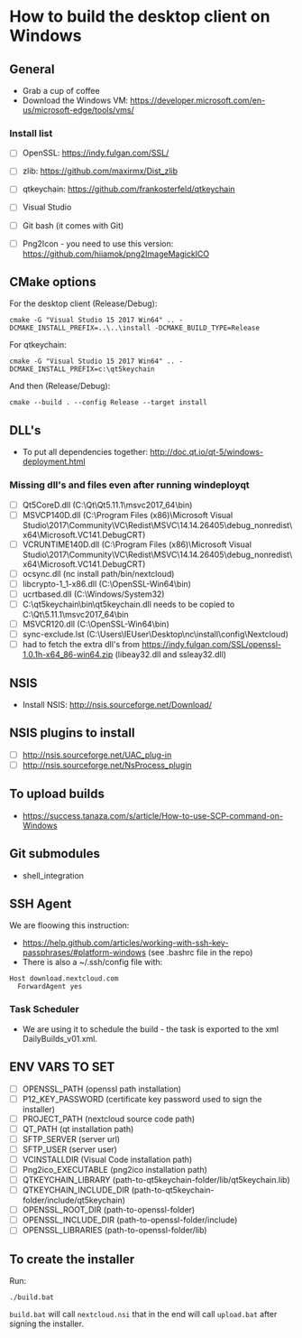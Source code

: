 # How to build the desktop client on Windows

## General
- Grab a cup of coffee
- Download the Windows VM: https://developer.microsoft.com/en-us/microsoft-edge/tools/vms/

### Install list
- [ ] OpenSSL: https://indy.fulgan.com/SSL/
- [ ] zlib: https://github.com/maxirmx/Dist_zlib
- [ ] qtkeychain: https://github.com/frankosterfeld/qtkeychain
- [ ] Visual Studio
- [ ] Git bash (it comes with Git)
- [ ] Png2Icon - you need to use this version: https://github.com/hiiamok/png2ImageMagickICO


## CMake options

For the desktop client (Release/Debug):
```
cmake -G "Visual Studio 15 2017 Win64" .. -DCMAKE_INSTALL_PREFIX=..\..\install -DCMAKE_BUILD_TYPE=Release
```

For qtkeychain:
```
cmake -G "Visual Studio 15 2017 Win64" .. -DCMAKE_INSTALL_PREFIX=c:\qt5keychain
```
And then (Release/Debug):
```
cmake --build . --config Release --target install
```

## DLL's
- To put all dependencies together: http://doc.qt.io/qt-5/windows-deployment.html

### Missing dll's and files even after running windeployqt
- [ ] Qt5CoreD.dll (C:\Qt\Qt5.11.1\msvc2017_64\bin)
- [ ] MSVCP140D.dll (C:\Program Files (x86)\Microsoft Visual Studio\2017\Community\VC\Redist\MSVC\14.14.26405\debug_nonredist\x64\Microsoft.VC141.DebugCRT)
- [ ] VCRUNTIME140D.dll (C:\Program Files (x86)\Microsoft Visual Studio\2017\Community\VC\Redist\MSVC\14.14.26405\debug_nonredist\x64\Microsoft.VC141.DebugCRT)
- [ ] ocsync.dll (nc install path/bin/nextcloud)
- [ ] libcrypto-1_1-x86.dll (C:\OpenSSL-Win64\bin)
- [ ] ucrtbased.dll (C:\Windows/System32)
- [ ] C:\qt5keychain\bin\qt5keychain.dll needs to be copied to C:\Qt\5.11.1\msvc2017_64\bin
- [ ] MSVCR120.dll (C:\OpenSSL-Win64\bin)
- [ ] sync-exclude.lst (C:\Users\IEUser\Desktop\nc\install\config\Nextcloud)
- [ ] had to fetch the extra dll's from https://indy.fulgan.com/SSL/openssl-1.0.1h-x64_86-win64.zip (libeay32.dll and ssleay32.dll)

## NSIS
- Install NSIS: http://nsis.sourceforge.net/Download/

## NSIS plugins to install
- [ ] http://nsis.sourceforge.net/UAC_plug-in
- [ ] http://nsis.sourceforge.net/NsProcess_plugin

## To upload builds
- https://success.tanaza.com/s/article/How-to-use-SCP-command-on-Windows

## Git submodules
- shell_integration

## SSH Agent
We are floowing this instruction:
- https://help.github.com/articles/working-with-ssh-key-passphrases/#platform-windows (see .bashrc file in the repo)
- There is also a ~/.ssh/config file with:
```
Host download.nextcloud.com
  ForwardAgent yes
```

### Task Scheduler
- We are using it to schedule the build - the task is exported to the xml DailyBuilds_v01.xml.

## ENV VARS TO SET
- [ ] OPENSSL_PATH (openssl path installation)
- [ ] P12_KEY_PASSWORD (certificate key password used to sign the installer)
- [ ] PROJECT_PATH (nextcloud source code path)
- [ ] QT_PATH (qt installation path)
- [ ] SFTP_SERVER (server url)
- [ ] SFTP_USER (server user)
- [ ] VCINSTALLDIR (Visual Code installation path)
- [ ] Png2ico_EXECUTABLE (png2ico installation path)
- [ ] QTKEYCHAIN_LIBRARY (path-to-qt5keychain-folder/lib/qt5keychain.lib)
- [ ] QTKEYCHAIN_INCLUDE_DIR (path-to-qt5keychain-folder/include/qt5keychain)
- [ ] OPENSSL_ROOT_DIR (path-to-openssl-folder) 
- [ ] OPENSSL_INCLUDE_DIR (path-to-openssl-folder/include)
- [ ] OPENSSL_LIBRARIES (path-to-openssl-folder/lib)

## To create the installer

Run: 
```
./build.bat 
```
```build.bat``` will call ```nextcloud.nsi``` that in the end will call ```upload.bat``` after signing the installer.


